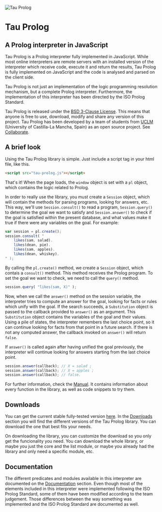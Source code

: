 ![Tau Prolog](http://tau-prolog.org/logo/tauprolog64.png "Tau Prolog")

# Tau Prolog

## A Prolog interpreter in JavaScript
Tau Prolog is a Prolog interpreter fully implemented in JavaScript. While most online interpreters are remote servers with an installed version of the interpreter which receive code, execute it and return the results, Tau Prolog is fully implemented on JavaScript and the code is analysed and parsed on the client side.

Tau Prolog is not just an implementation of the logic programming resolution mechanism, but a complete Prolog interpreter. Furthermore, the implementation of this interpreter has been directed by the ISO Prolog Standard.

Tau Prolog is released under the [BSD 3-Clause License](http://tau-prolog.org/license). This means that anyone is free to use, download, modify and share any version of this project. Tau Prolog has been developed by a team of students from [UCLM](http://uclm.es/) (University of Castilla-La Mancha, Spain) as an open source project. See [Collaborate](http://tau-prolog.org/collaborate).

## A brief look

Using the Tau Prolog library is simple. Just include a script tag in your html file, like this.
```html
<script src="tau-prolog.js"></script>
```
That's it! When the page loads, the `window` object is set with a `pl` object, which contains the logic related to Prolog.

In order to really use the library, you must create a `Session` object, which will contain the methods for parsing programs, looking for answers, etc. This way, we'll use `Session.consult()` to read a program, `Session.query()` to determine the goal we want to satisfy and `Session.answer()` to check if the goal is satisfied within the present database, and what values make it true if there were any variables on the goal. For example:
```javascript
var session = pl.create();
session.consult( "
    likes(sam, salad).
    likes(dean, pie).
    likes(sam, apples).
    likes(dean, whiskey).
" );
```
By calling the `pl.create()` method, we create a `Session` object, which contais a `consult()` method. This method receives the Prolog program. To set the goal we want to check, we need to call the `query()` method.
```javascript
session.query( "likes(sam, X)" );
```
Now, when we call the `answer()` method on the session variable, the interpreter tries to compute an answer for the goal, looking for facts or rules which unify with the goal. If the search succeeds, a `Substitution` object is passed to the callback provided to `answer()` as an argument. This `Substitution` object contains the variables of the goal and their values. Using a pile of states, the interpreter remembers the last choice point, so it can continue looking for facts from that point in a future search. If there is not any computed answer, the callback invoked on `answer()` will return `false`.

If `answer()` is called again after having unified the goal previously, the interpreter will continue looking for answers starting from the last choice point.
```javascript
session.answer(callback); // X = salad ;
session.answer(callback); // X = apples ;
session.answer(callback); // false.
```
For further information, check the [Manual](http://tau-prolog.org/documentation#manual). It contains information about every function in the library, as well as code snippets to try them.

## Downloads
You can get the current stable fully-tested version [here](http://tau-prolog.org/downloads#latest). In the [Downloads](http://tau-prolog.org/downloads) section you will find the different versions of the Tau Prolog library. You can download the one that best fits your needs.

On downloading the library, you can customize the download so you only get the funcionality you need. You can download the whole library, or maybe you just the core and the list module, or maybe you already had the library and only need a specific module, etc.

## Documentation
The different predicates and modules available in this interpreter are documented on the [Documentation](http://tau-prolog.org/documentation) section. Even though most of the elements included in this interpreter were implemented following the ISO Prolog Standard, some of them have been modified according to the team judgement. Those differences between the way something was implemented and the ISO Prolog Standard are documented as well.

